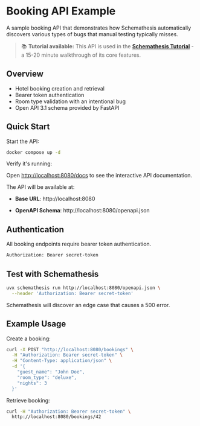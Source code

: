 # Booking API Example

A sample booking API that demonstrates how Schemathesis automatically discovers various types of bugs that manual testing typically misses.

> 📚 **Tutorial available:** This API is used in the **[Schemathesis Tutorial](../../docs/tutorial.md)** - a 15-20 minute walkthrough of its core features.

## Overview

- Hotel booking creation and retrieval
- Bearer token authentication
- Room type validation with an intentional bug
- Open API 3.1 schema provided by FastAPI

## Quick Start

Start the API:
```bash
docker compose up -d
```

Verify it's running:

Open [http://localhost:8080/docs](http://localhost:8080/docs) to see the interactive API documentation.

The API will be available at:

- **Base URL**: http://localhost:8080

- **OpenAPI Schema**: http://localhost:8080/openapi.json

## Authentication

All booking endpoints require bearer token authentication.

```bash
Authorization: Bearer secret-token
```

## Test with Schemathesis

```bash
uvx schemathesis run http://localhost:8080/openapi.json \
  --header 'Authorization: Bearer secret-token'
```

Schemathesis will discover an edge case that causes a 500 error.

## Example Usage

Create a booking:
```bash
curl -X POST "http://localhost:8080/bookings" \
  -H "Authorization: Bearer secret-token" \
  -H "Content-Type: application/json" \
  -d '{
    "guest_name": "John Doe",
    "room_type": "deluxe",
    "nights": 3
  }'
```

Retrieve booking:
```bash
curl -H "Authorization: Bearer secret-token" \
  http://localhost:8080/bookings/42
```
